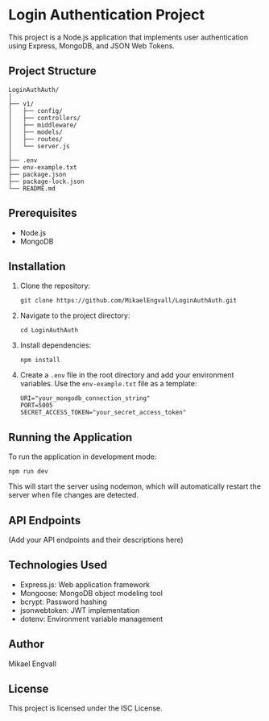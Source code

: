 # Login Authentication Project

This project is a Node.js application that implements user authentication using Express, MongoDB, and JSON Web Tokens.

## Project Structure

```
LoginAuthAuth/
│
├── v1/
│   ├── config/
│   ├── controllers/
│   ├── middleware/
│   ├── models/
│   ├── routes/
│   └── server.js
│
├── .env
├── env-example.txt
├── package.json
├── package-lock.json
└── README.md
```

## Prerequisites

- Node.js
- MongoDB

## Installation

1. Clone the repository:
   ```
   git clone https://github.com/MikaelEngvall/LoginAuthAuth.git
   ```

2. Navigate to the project directory:
   ```
   cd LoginAuthAuth
   ```

3. Install dependencies:
   ```
   npm install
   ```

4. Create a `.env` file in the root directory and add your environment variables. Use the `env-example.txt` file as a template:
   ```
   URI="your_mongodb_connection_string"
   PORT=5005
   SECRET_ACCESS_TOKEN="your_secret_access_token"
   ```

## Running the Application

To run the application in development mode:

```
npm run dev
```

This will start the server using nodemon, which will automatically restart the server when file changes are detected.

## API Endpoints

(Add your API endpoints and their descriptions here)

## Technologies Used

- Express.js: Web application framework
- Mongoose: MongoDB object modeling tool
- bcrypt: Password hashing
- jsonwebtoken: JWT implementation
- dotenv: Environment variable management

## Author

Mikael Engvall

## License

This project is licensed under the ISC License.

